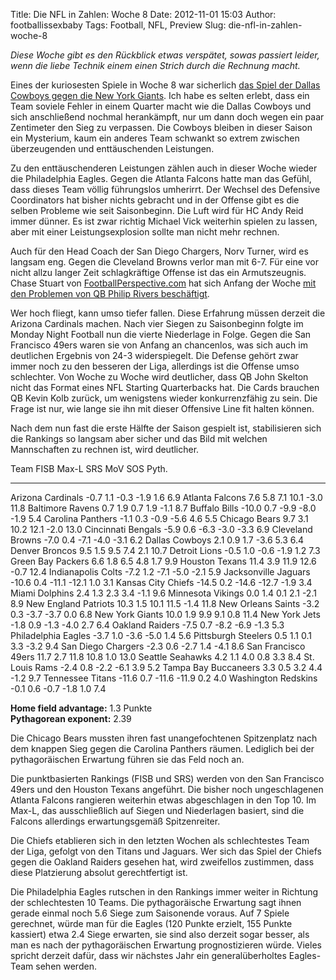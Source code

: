 Title: Die NFL in Zahlen: Woche 8
Date: 2012-11-01 15:03
Author: footballissexbaby
Tags: Football, NFL, Preview
Slug: die-nfl-in-zahlen-woche-8

*Diese Woche gibt es den Rückblick etwas verspätet, sowas passiert
leider, wenn die liebe Technik einem einen Strich durch die Rechnung
macht.*

Eines der kuriosesten Spiele in Woche 8 war sicherlich [das Spiel der
Dallas Cowboys gegen die New York Giants][]. Ich habe es selten erlebt,
dass ein Team soviele Fehler in einem Quarter macht wie die Dallas
Cowboys und sich anschließend nochmal herankämpft, nur um dann doch
wegen ein paar Zentimeter den Sieg zu verpassen. Die Cowboys bleiben in
dieser Saison ein Mysterium, kaum ein anderes Team schwankt so extrem
zwischen überzeugenden und enttäuschenden Leistungen.

Zu den enttäuschenderen Leistungen zählen auch in dieser Woche wieder
die Philadelphia Eagles. Gegen die Atlanta Falcons hatte man das Gefühl,
dass dieses Team völlig führungslos umherirrt. Der Wechsel des Defensive
Coordinators hat bisher nichts gebracht und in der Offense gibt es die
selben Probleme wie seit Saisonbeginn. Die Luft wird für HC Andy Reid
immer dünner. Es ist zwar richtig Michael Vick weiterhin spielen zu
lassen, aber mit einer Leistungsexplosion sollte man nicht mehr rechnen.

Auch für den Head Coach der San Diego Chargers, Norv Turner, wird es
langsam eng. Gegen die Cleveland Browns verlor man mit 6-7. Für eine vor
nicht allzu langer Zeit schlagkräftige Offense ist das ein
Armutszeugnis. Chase Stuart von [FootballPerspective.com][] hat sich
Anfang der Woche [mit den Problemen von QB Philip Rivers beschäftigt][].

Wer hoch fliegt, kann umso tiefer fallen. Diese Erfahrung müssen derzeit
die Arizona Cardinals machen. Nach vier Siegen zu Saisonbeginn folgte im
Monday Night Football nun die vierte Niederlage in Folge. Gegen die San
Francisco 49ers waren sie von Anfang an chancenlos, was sich auch im
deutlichen Ergebnis von 24-3 widerspiegelt. Die Defense gehört zwar
immer noch zu den besseren der Liga, allerdings ist die Offense umso
schlechter. Von Woche zu Woche wird deutlicher, dass QB John Skelton
nicht das Format eines NFL Starting Quarterbacks hat. Die Cards brauchen
QB Kevin Kolb zurück, um wenigstens wieder konkurrenzfähig zu sein. Die
Frage ist nur, wie lange sie ihn mit dieser Offensive Line fit halten
können.

Nach dem nun fast die erste Hälfte der Saison gespielt ist,
stabilisieren sich die Rankings so langsam aber sicher und das Bild mit
welchen Mannschaften zu rechnen ist, wird deutlicher.

  Team                   FISB    Max-L   SRS     MoV     SOS    Pyth.
  ---------------------- ------- ------- ------- ------- ------ -------
  Arizona Cardinals      -0.7    1.1     -0.3    -1.9    1.6    6.9
  Atlanta Falcons        7.6     5.8     7.1     10.1    -3.0   11.8
  Baltimore Ravens       0.7     1.9     0.7     1.9     -1.1   8.7
  Buffalo Bills          -10.0   0.7     -9.9    -8.0    -1.9   5.4
  Carolina Panthers      -1.1    0.3     -0.9    -5.6    4.6    5.5
  Chicago Bears          9.7     3.1     10.2    12.1    -2.0   13.0
  Cincinnati Bengals     -5.9    0.6     -6.3    -3.0    -3.3   6.9
  Cleveland Browns       -7.0    0.4     -7.1    -4.0    -3.1   6.2
  Dallas Cowboys         2.1     0.9     1.7     -3.6    5.3    6.4
  Denver Broncos         9.5     1.5     9.5     7.4     2.1    10.7
  Detroit Lions          -0.5    1.0     -0.6    -1.9    1.2    7.3
  Green Bay Packers      6.6     1.8     6.5     4.8     1.7    9.9
  Houston Texans         11.4    3.9     11.9    12.6    -0.7   12.4
  Indianapolis Colts     -7.2    1.2     -7.1    -5.0    -2.1   5.9
  Jacksonville Jaguars   -10.6   0.4     -11.1   -12.1   1.0    3.1
  Kansas City Chiefs     -14.5   0.2     -14.6   -12.7   -1.9   3.4
  Miami Dolphins         2.4     1.3     2.3     3.4     -1.1   9.6
  Minnesota Vikings      0.0     1.4     0.1     2.1     -2.1   8.9
  New England Patriots   10.3    1.5     10.1    11.5    -1.4   11.8
  New Orleans Saints     -3.2    0.3     -3.7    -3.7    0.0    6.8
  New York Giants        10.0    1.9     9.9     9.1     0.8    11.4
  New York Jets          -1.8    0.9     -1.3    -4.0    2.7    6.4
  Oakland Raiders        -7.5    0.7     -8.2    -6.9    -1.3   5.3
  Philadelphia Eagles    -3.7    1.0     -3.6    -5.0    1.4    5.6
  Pittsburgh Steelers    0.5     1.1     0.1     3.3     -3.2   9.4
  San Diego Chargers     -2.3    0.6     -2.7    1.4     -4.1   8.6
  San Francisco 49ers    11.7    2.7     11.8    10.8    1.0    13.0
  Seattle Seahawks       4.2     1.1     4.0     0.8     3.3    8.4
  St. Louis Rams         -2.4    0.8     -2.2    -6.1    3.9    5.2
  Tampa Bay Buccaneers   3.3     0.5     3.2     4.4     -1.2   9.7
  Tennessee Titans       -11.6   0.7     -11.6   -11.9   0.2    4.0
  Washington Redskins    -0.1    0.6     -0.7    -1.8    1.0    7.4

**Home field advantage:** 1.3 Punkte  
**Pythagorean exponent:** 2.39

Die Chicago Bears mussten ihren fast unangefochtenen Spitzenplatz nach
dem knappen Sieg gegen die Carolina Panthers räumen. Lediglich bei der
pythagoräischen Erwartung führen sie das Feld noch an.

Die punktbasierten Rankings (FISB und SRS) werden von den San Francisco
49ers und den Houston Texans angeführt. Die bisher noch ungeschlagenen
Atlanta Falcons rangieren weiterhin etwas abgeschlagen in den Top 10. Im
Max-L, das ausschließlich auf Siegen und Niederlagen basiert, sind die
Falcons allerdings erwartungsgemäß Spitzenreiter.

Die Chiefs etablieren sich in den letzten Wochen als schlechtestes Team
der Liga, gefolgt von den Titans und Jaguars. Wer sich das Spiel der
Chiefs gegen die Oakland Raiders gesehen hat, wird zweifellos zustimmen,
dass diese Platzierung absolut gerechtfertigt ist.

Die Philadelphia Eagles rutschen in den Rankings immer weiter in
Richtung der schlechtesten 10 Teams. Die pythagoräische Erwartung sagt
ihnen gerade einmal noch 5.6 Siege zum Saisonende voraus. Auf 7 Spiele
gerechnet, würde man für die Eagles (120 Punkte erzielt, 155 Punkte
kassiert) etwa 2.4 Siege erwarten, sie sind also derzeit sogar besser,
als man es nach der pythagoräischen Erwartung prognostizieren würde.
Vieles spricht derzeit dafür, dass wir nächstes Jahr ein
generalüberholtes Eagles-Team sehen werden.

  [das Spiel der Dallas Cowboys gegen die New York Giants]: http://footballissexbaby.de/2012/10/a-giant-problem-die-redzone-probleme-der-new-york-giants/
    "A Giant problem: Die Redzone-Probleme der New York Giants"
  [FootballPerspective.com]: http://www.footballperspective.com/
  [mit den Problemen von QB Philip Rivers beschäftigt]: http://www.footballperspective.com/how-much-does-philip-rivers-decline-have-to-do-with-philip-rivers/
